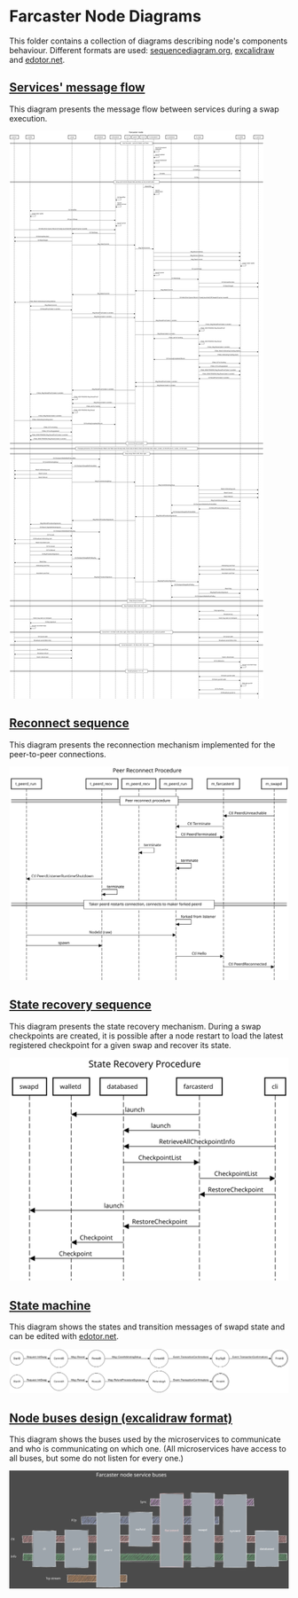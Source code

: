 # Farcaster Node Diagrams

This folder contains a collection of diagrams describing node's components behaviour. Different formats are used: [sequencediagram.org](https://sequencediagram.org/), [excalidraw](https://excalidraw.com) and [edotor.net](https://edotor.net/).

## [Services' message flow](./sequencediagram.txt)

This diagram presents the message flow between services during a swap execution.

![Services' message flow](./sequencediagram.svg)

## [Reconnect sequence](./reconnect_sequencediagram.txt)

This diagram presents the reconnection mechanism implemented for the peer-to-peer connections.

![Reconnect sequence](./reconnect_sequencediagram.svg)

## [State recovery sequence](./staterecovery_sequencediagram.txt)

This diagram presents the state recovery mechanism. During a swap checkpoints are created, it is possible after a node restart to load the latest registered checkpoint for a given swap and recover its state.

![State recovery sequence](./staterecovery_sequencediagram.svg)

## [State machine](./swap_state_machine.txt)

This diagram shows the states and transition messages of swapd state and can be edited with [edotor.net](https://edotor.net/).

![State machine](./swap_state_machine.svg)

## [Node buses design (excalidraw format)](./node-buses.excalidraw)

This diagram shows the buses used by the microservices to communicate and who is communicating on which one. (All microservices have access to all buses, but some do not listen for every one.)

![Node buses](./node-buses.svg)
